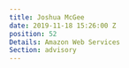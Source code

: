 ```yaml
---
title: Joshua McGee
date: 2019-11-18 15:26:00 Z
position: 52
Details: Amazon Web Services
Section: advisory
---
```


